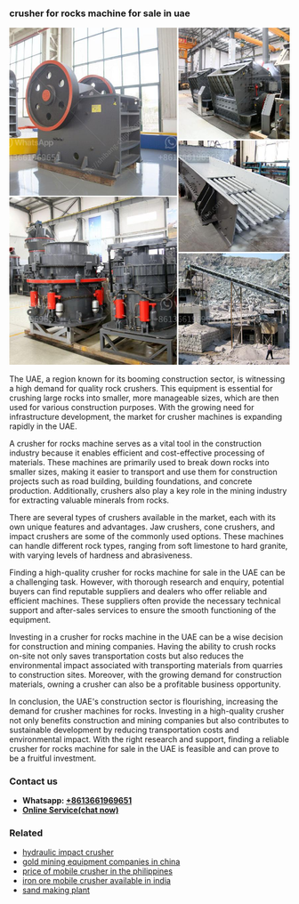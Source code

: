 <h3>crusher for rocks machine for sale in uae</h3><img src='1708332706.jpg' alt=''><p>The UAE, a region known for its booming construction sector, is witnessing a high demand for quality rock crushers. This equipment is essential for crushing large rocks into smaller, more manageable sizes, which are then used for various construction purposes. With the growing need for infrastructure development, the market for crusher machines is expanding rapidly in the UAE.</p><p>A crusher for rocks machine serves as a vital tool in the construction industry because it enables efficient and cost-effective processing of materials. These machines are primarily used to break down rocks into smaller sizes, making it easier to transport and use them for construction projects such as road building, building foundations, and concrete production. Additionally, crushers also play a key role in the mining industry for extracting valuable minerals from rocks.</p><p>There are several types of crushers available in the market, each with its own unique features and advantages. Jaw crushers, cone crushers, and impact crushers are some of the commonly used options. These machines can handle different rock types, ranging from soft limestone to hard granite, with varying levels of hardness and abrasiveness.</p><p>Finding a high-quality crusher for rocks machine for sale in the UAE can be a challenging task. However, with thorough research and enquiry, potential buyers can find reputable suppliers and dealers who offer reliable and efficient machines. These suppliers often provide the necessary technical support and after-sales services to ensure the smooth functioning of the equipment.</p><p>Investing in a crusher for rocks machine in the UAE can be a wise decision for construction and mining companies. Having the ability to crush rocks on-site not only saves transportation costs but also reduces the environmental impact associated with transporting materials from quarries to construction sites. Moreover, with the growing demand for construction materials, owning a crusher can also be a profitable business opportunity.</p><p>In conclusion, the UAE's construction sector is flourishing, increasing the demand for crusher machines for rocks. Investing in a high-quality crusher not only benefits construction and mining companies but also contributes to sustainable development by reducing transportation costs and environmental impact. With the right research and support, finding a reliable crusher for rocks machine for sale in the UAE is feasible and can prove to be a fruitful investment.</p><h3>Contact us</h3><ul><li><strong>Whatsapp:&nbsp;<a href="https://wa.me/8613661969651">+8613661969651</a></strong></li><li><a href="https://swt.shibang-china.com/?git&amp;zhl&amp;crusher for rocks machine for sale in uae"><strong>Online Service(chat now)</strong></a></li></ul><h3>Related</h3><ul><li><a href='hydraulic impact crusher.md'>hydraulic impact crusher</a></li><li><a href='gold mining equipment companies in china.md'>gold mining equipment companies in china</a></li><li><a href='price of mobile crusher in the philippines.md'>price of mobile crusher in the philippines</a></li><li><a href='iron ore mobile crusher available in india.md'>iron ore mobile crusher available in india</a></li><li><a href='sand making plant.md'>sand making plant</a></li></ul>